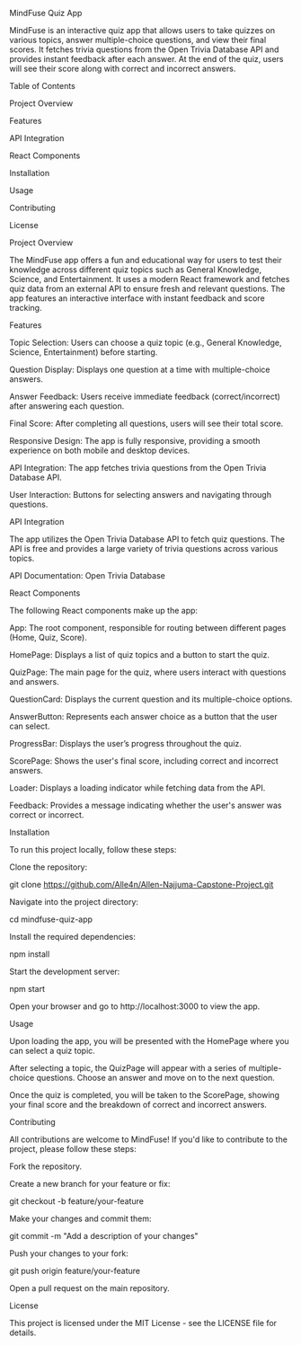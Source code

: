 MindFuse Quiz App

MindFuse is an interactive quiz app that allows users to take quizzes on various topics, answer multiple-choice questions, and view their final scores. It fetches trivia questions from the Open Trivia Database API and provides instant feedback after each answer. At the end of the quiz, users will see their score along with correct and incorrect answers.

Table of Contents

Project Overview

Features

API Integration

React Components

Installation

Usage

Contributing

License

Project Overview

The MindFuse app offers a fun and educational way for users to test their knowledge across different quiz topics such as General Knowledge, Science, and Entertainment. It uses a modern React framework and fetches quiz data from an external API to ensure fresh and relevant questions. The app features an interactive interface with instant feedback and score tracking.

Features

Topic Selection: Users can choose a quiz topic (e.g., General Knowledge, Science, Entertainment) before starting.

Question Display: Displays one question at a time with multiple-choice answers.

Answer Feedback: Users receive immediate feedback (correct/incorrect) after answering each question.

Final Score: After completing all questions, users will see their total score.

Responsive Design: The app is fully responsive, providing a smooth experience on both mobile and desktop devices.

API Integration: The app fetches trivia questions from the Open Trivia Database API.

User Interaction: Buttons for selecting answers and navigating through questions.

API Integration

The app utilizes the Open Trivia Database API to fetch quiz questions. The API is free and provides a large variety of trivia questions across various topics.

API Documentation: Open Trivia Database

React Components

The following React components make up the app:

App: The root component, responsible for routing between different pages (Home, Quiz, Score).

HomePage: Displays a list of quiz topics and a button to start the quiz.

QuizPage: The main page for the quiz, where users interact with questions and answers.

QuestionCard: Displays the current question and its multiple-choice options.

AnswerButton: Represents each answer choice as a button that the user can select.

ProgressBar: Displays the user’s progress throughout the quiz.

ScorePage: Shows the user's final score, including correct and incorrect answers.

Loader: Displays a loading indicator while fetching data from the API.

Feedback: Provides a message indicating whether the user's answer was correct or incorrect.

Installation

To run this project locally, follow these steps:

Clone the repository:

git clone https://github.com/Alle4n/Allen-Najjuma-Capstone-Project.git

Navigate into the project directory:

cd mindfuse-quiz-app

Install the required dependencies:

npm install

Start the development server:

npm start

Open your browser and go to http://localhost:3000 to view the app.

Usage

Upon loading the app, you will be presented with the HomePage where you can select a quiz topic.

After selecting a topic, the QuizPage will appear with a series of multiple-choice questions. Choose an answer and move on to the next question.

Once the quiz is completed, you will be taken to the ScorePage, showing your final score and the breakdown of correct and incorrect answers.

Contributing

All contributions are welcome to MindFuse! If you'd like to contribute to the project, please follow these steps:

Fork the repository.

Create a new branch for your feature or fix:

git checkout -b feature/your-feature

Make your changes and commit them:

git commit -m "Add a description of your changes"

Push your changes to your fork:

git push origin feature/your-feature

Open a pull request on the main repository.

License

This project is licensed under the MIT License - see the LICENSE file for details.